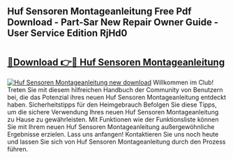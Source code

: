 ## Huf Sensoren Montageanleitung Free Pdf Download - Part-Sar New Repair Owner Guide - User Service Edition RjHd0

# <h2><a href="http://df7kvze.blite.top/?on=Huf+Sensoren+Montageanleitung">🔗Download 👉🔴 Huf Sensoren Montageanleitung</a></h2>

[![Huf Sensoren Montageanleitung new download](https://i.imgur.com/lujVjoI.png)](http://df7kvze.blite.top/?on=Huf+Sensoren+Montageanleitung)
Willkommen im Club! Treten Sie mit diesem hilfreichen Handbuch der Community von Benutzern bei, die das Potenzial ihres neuen Huf Sensoren Montageanleitung entdeckt haben. Sicherheitstipps für den Heimgebrauch Befolgen Sie diese Tipps, um die sichere Verwendung Ihres neuen Huf Sensoren Montageanleitung zu Hause zu gewährleisten. Mit Funktionen wie der Funktionsliste können Sie mit Ihrem neuen Huf Sensoren Montageanleitung außergewöhnliche Ergebnisse erzielen. Lass uns anfangen! Kontaktieren Sie uns noch heute und lassen Sie sich von Huf Sensoren Montageanleitung durch den Prozess führen.
